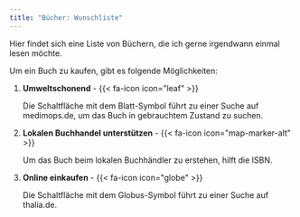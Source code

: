 ```yaml
---
title: "Bücher: Wunschliste"
---
```

Hier findet sich eine Liste von Büchern, die ich gerne irgendwann einmal lesen
möchte.

Um ein Buch zu kaufen, gibt es folgende Möglichkeiten:

1. **Umweltschonend** - {{< fa-icon icon="leaf" >}}

   Die Schaltfläche mit dem Blatt-Symbol führt zu einer Suche auf medimops.de, um 
   das Buch in gebrauchtem Zustand zu suchen.

2. **Lokalen Buchhandel unterstützen** - {{< fa-icon icon="map-marker-alt" >}}

   Um das Buch beim lokalen Buchhändler zu erstehen, hilft die ISBN.

3. **Online einkaufen** - {{< fa-icon icon="globe" >}}

   Die Schaltfläche mit dem Globus-Symbol führt zu einer Suche auf thalia.de.